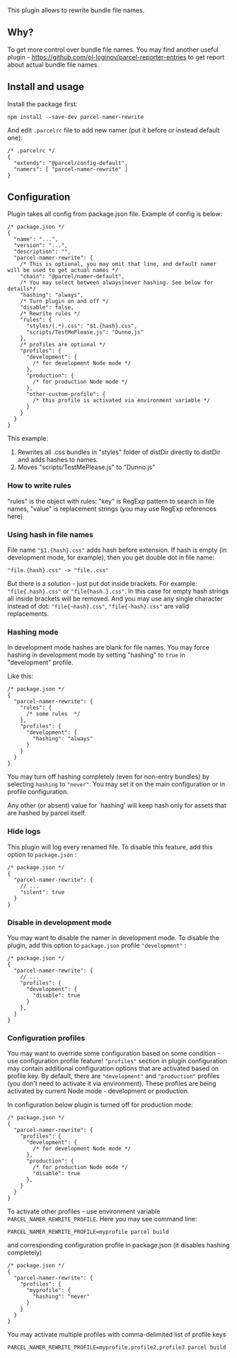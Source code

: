 This plugin allows to rewrite bundle file names.

## Why?

To get more control over bundle file names.
You may find another useful plugin - https://github.com/ol-loginov/parcel-reporter-entries to
get report about actual bundle file names.

## Install and usage

Install the package first:

```
npm install --save-dev parcel-namer-rewrite
```

And edit `.parcelrc` file to add new namer (put it before or instead default one):

```
/* .parcelrc */
{
  "extends": "@parcel/config-default",
  "namers": [ "parcel-namer-rewrite" ]
}
```

## Configuration

Plugin takes all config from package.json file. Example of config is below:

```json5
/* package.json */
{
  "name": "...",
  "version": "...",
  "description": "",
  "parcel-namer-rewrite": {
    /* This is optional, you may omit that line, and default namer will be used to get actual names */
    "chain": "@parcel/namer-default",
    /* You may select between always|never hashing. See below for details*/
    "hashing": "always",
    /* Turn plugin on and off */
    "disable": false,
    /* Rewrite rules */
    "rules": {
      "styles/(.*).css": "$1.{hash}.css",
      "scripts/TestMePlease.js": "Dunno.js"
    },
    /* profiles are optional */
    "profiles": {
      "development": {
        /* for development Node mode */
      },
      "production": {
        /* for production Node mode */
      },
      "other-custom-profile": {
        /* this profile is activated via environment variable */
      }
    }
  }
}
```

This example:

1) Rewrites all .css bundles in "styles" folder of distDir directly to distDir and adds hashes to names.
2) Moves "scripts/TestMePlease.js" to "Dunno.js"

### How to write rules

"rules" is the object with rules: "key" is RegExp pattern to search in file names, "value" is replacement
strings (you may use RegExp references here)

### Using hash in file names

File name `"$1.{hash}.css"` adds hash before extension. If hash is empty (in development mode, for example), then you get double dot in file name:

```
"file.{hash}.css" -> "file..css"
```

But there is a solution - just put dot inside brackets. For example: `"file{.hash}.css"` or `"file{hash.}.css"`. In this case for empty hash strings all inside brackets will be removed. And you may use any single character instead of dot: `"file{~hash}.css"`, `"file{-hash}.css"` are valid replacements.

### Hashing mode

In development mode hashes are blank for file names. You may force hashing in development mode by setting "hashing" to `true` in "development" profile.

Like this:

```json5
/* package.json */
{
  "parcel-namer-rewrite": {
    "rules": {
      /* some rules  */
    },
    "profiles": {
      "development": {
        "hashing": "always"
      }
    }
  }
}
```

You may turn off hashing completely (even for non-entry bundles) by selecting `hashing` to `"never"`.
You may set it on the main configuration or in profile configuration.

Any other (or absent) value for `hashing' will keep hash only for assets that are hashed by parcel itself.

### Hide logs

This plugin will log every renamed file. To disable this feature, add this option to `package.json` :

```json5
/* package.json */
{
  "parcel-namer-rewrite": {
    // ...
    "silent": true
  }
}
```

### Disable in development mode

You may want to disable the namer in development mode. To disable the plugin, add this option to `package.json` profile `"development"` :

```json5
/* package.json */
{
  "parcel-namer-rewrite": {
    // ...
    "profiles": {
      "development": {
        "disable": true
      }
    },
  }
}
```

### Configuration profiles

You may want to override some configuration based on some condition - use configuration profile feature! `"profiles"` section in plugin configuration
may contain additional configuration options that are activated based on profile key. By default, there are `"development"` and `"production"`
profiles (you don't need to activate it via environment). These profiles are being activated by current Node mode - development or production.

In configuration below plugin is turned off for production mode:

```json5
/* package.json */
{
  "parcel-namer-rewrite": {
    "profiles": {
      "development": {
        /* for development Node mode */
      },
      "production": {
        /* for production Node mode */
        "disable": true
      },
    }
  }
}
```

To activate other profiles - use environment variable `PARCEL_NAMER_REWRITE_PROFILE`. Here you may see command line:

```commandline
PARCEL_NAMER_REWRITE_PROFILE=myprofile parcel build
```

and corresponding configuration profile in package.json (it disables hashing completely)

```json5
/* package.json */
{
  "parcel-namer-rewrite": {
    "profiles": {
      "myprofile": {
        "hashing": "never"
      }
    }
  }
}
```

You may activate multiple profiles with comma-delimited list of profile keys

```commandline
PARCEL_NAMER_REWRITE_PROFILE=myprofile,profile2,profile3 parcel build
```

